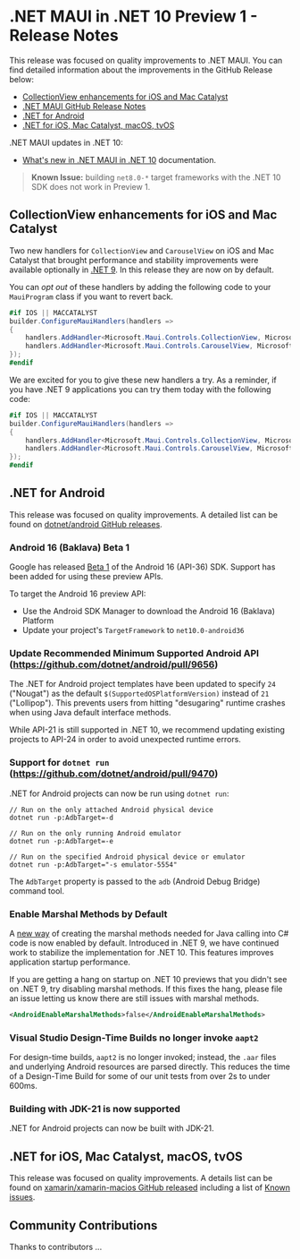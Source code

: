 # .NET MAUI in .NET 10 Preview 1 - Release Notes

This release was focused on quality improvements to .NET MAUI. You can find detailed information about the improvements in the GitHub Release below:

- [CollectionView enhancements for iOS and Mac Catalyst](#collectionview-enhancements-for-ios-and-mac-catalyst)
- [.NET MAUI GitHub Release Notes](https://aka.ms/maui10p1)
- [.NET for Android](#net-for-android)
- [.NET for iOS, Mac Catalyst, macOS, tvOS](#net-for-ios-mac-catalyst-macos-tvos)

.NET MAUI updates in .NET 10:

- [What's new in .NET MAUI in .NET 10](https://learn.microsoft.com/dotnet/maui/whats-new/dotnet-10) documentation.

> **Known Issue:** building `net8.0-*` target frameworks with the .NET 10 SDK does not work in Preview 1.

## CollectionView enhancements for iOS and Mac Catalyst

Two new handlers for `CollectionView` and `CarouselView` on iOS and Mac Catalyst that brought performance and stability improvements were available optionally in [.NET 9](https://learn.microsoft.com/dotnet/maui/whats-new/dotnet-9?view=net-maui-9.0#collectionview-and-carouselview). In this release they are now on by default. 

You can _opt out_ of these handlers by adding the following code to your `MauiProgram` class if you want to revert back.

```csharp
#if IOS || MACCATALYST
builder.ConfigureMauiHandlers(handlers =>
{
    handlers.AddHandler<Microsoft.Maui.Controls.CollectionView, Microsoft.Maui.Controls.Handlers.Items.CollectionViewHandler>();
    handlers.AddHandler<Microsoft.Maui.Controls.CarouselView, Microsoft.Maui.Controls.Handlers.Items.CarouselViewHandler>();
});
#endif
```

We are excited for you to give these new handlers a try. As a reminder, if you have .NET 9 applications you can try them today with the following code:

```csharp
#if IOS || MACCATALYST
builder.ConfigureMauiHandlers(handlers =>
{
    handlers.AddHandler<Microsoft.Maui.Controls.CollectionView, Microsoft.Maui.Controls.Handlers.Items2.CollectionViewHandler2>();
    handlers.AddHandler<Microsoft.Maui.Controls.CarouselView, Microsoft.Maui.Controls.Handlers.Items2.CarouselViewHandler2>();
});
#endif
```

## .NET for Android

This release was focused on quality improvements. A detailed list can be found on [dotnet/android GitHub releases](https://github.com/dotnet/android/releases/).

### Android 16 (Baklava) Beta 1

Google has released [Beta 1](https://android-developers.googleblog.com/2025/01/first-beta-android16.html) of the Android 16 (API-36) SDK.  Support has been added for using these preview APIs.

To target the Android 16 preview API:
- Use the Android SDK Manager to download the Android 16 (Baklava) Platform
- Update your project's `TargetFramework` to `net10.0-android36`

### Update Recommended Minimum Supported Android API (https://github.com/dotnet/android/pull/9656)

The .NET for Android project templates have been updated to specify `24` ("Nougat") as the default `$(SupportedOSPlatformVersion)` instead of `21` ("Lollipop").  This prevents users from hitting "desugaring" runtime crashes when using Java default interface methods.

While API-21 is still supported in .NET 10, we recommend updating existing projects to API-24 in order to avoid unexpected runtime errors.


### Support for `dotnet run` (https://github.com/dotnet/android/pull/9470)

.NET for Android projects can now be run using `dotnet run`:

```cli
// Run on the only attached Android physical device
dotnet run -p:AdbTarget=-d

// Run on the only running Android emulator
dotnet run -p:AdbTarget=-e

// Run on the specified Android physical device or emulator
dotnet run -p:AdbTarget="-s emulator-5554"
```

The `AdbTarget` property is passed to the `adb` (Android Debug Bridge) command tool.


### Enable Marshal Methods by Default

A [new way](https://github.com/dotnet/android/pull/7351) of creating the marshal methods needed for Java calling into C# code is now enabled by default. Introduced in .NET 9, we have continued work to stabilize the implementation for .NET 10. This features improves application startup performance.

If you are getting a hang on startup on .NET 10 previews that you didn't see on .NET 9, try disabling marshal methods.  If this fixes the hang, please file an issue letting us know there are still issues with marshal methods.

```xml
<AndroidEnableMarshalMethods>false</AndroidEnableMarshalMethods>
```

### Visual Studio Design-Time Builds no longer invoke `aapt2`

For design-time builds, `aapt2` is no longer invoked; instead, the `.aar` files and underlying Android resources are parsed directly. This reduces the time of a Design-Time Build for some of our unit tests from over 2s to under 600ms.

### Building with JDK-21 is now supported 

.NET for Android projects can now be built with JDK-21.

## .NET for iOS, Mac Catalyst, macOS, tvOS

This release was focused on quality improvements. A details list can be found on [xamarin/xamarin-macios GitHub released](https://github.com/xamarin/xamarin-macios/releases/) including a list of [Known issues](https://github.com/xamarin/xamarin-macios/wiki/Known-issues-in-.NET10).

## Community Contributions

Thanks to contributors ...
